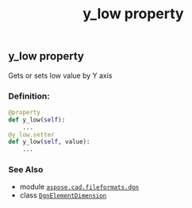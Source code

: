 ﻿---
title: y_low property
second_title: Aspose.CAD for Python via .NET API References
description: 
type: docs
weight: 60
url: /python-net/aspose.cad.fileformats.dgn/dgnelementdimension/y_low/
is_root: false
---

## y_low property


Gets or sets low value by Y axis
### Definition:
```python
@property
def y_low(self):
    ...
@y_low.setter
def y_low(self, value):
    ...
```

### See Also
* module [`aspose.cad.fileformats.dgn`](../../)
* class [`DgnElementDimension`](/cad/python-net/aspose.cad.fileformats.dgn/dgnelementdimension)
